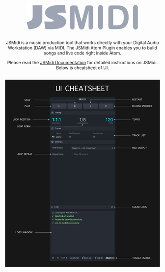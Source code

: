 <div style="text-align:center">
  <img src="docs/jsmidi-logo.svg" height="80" alt="jsmidi-logo" />
</div>


<div style="text-align:center">
  <br />
  <p>
    JSMidi is a music production tool that works directly with your Digital Audio
    Workstation (DAW) via MIDI. The JSMidi Atom Plugin enables you to build songs and
    live code right inside Atom.
  </p>
  <p>
    Please read the <a href="https://github.com/aaronats/jsmidi">JSMidi Documentation</a>
    for detailed instructions on JSMidi. Below is cheatsheet of UI.
  </p>
  <br />
  <img src="docs/jsmidi-atom-cheatsheet.png" alt="jsmidi-atom-cheatsheet" />
</div>
